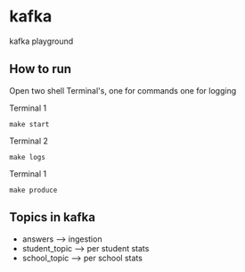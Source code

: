 # kafka

kafka playground

## How to run

Open two shell Terminal's, one for commands one for logging

Terminal 1

```
make start
```

Terminal 2

```
make logs
```

Terminal 1

```
make produce
```

## Topics in kafka

-   answers --> ingestion
-   student_topic --> per student stats
-   school_topic --> per school stats
